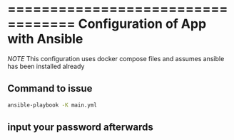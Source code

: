 ==================================
Configuration of App with Ansible
===================================

_NOTE_ This configuration uses docker compose files and assumes ansible has been installed already

## Command to issue

```bash
ansible-playbook -K main.yml
```

## input your password afterwards
